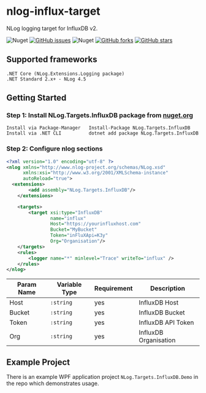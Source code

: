# nlog-influx-target
NLog logging target for InfluxDB v2.

![Nuget](https://img.shields.io/nuget/dt/NLog.Targets.InfluxDB)
[![GitHub issues](https://img.shields.io/github/issues/tomcheney/nlog-influx-target)](https://github.com/tomcheney/nlog-influx-target/issues)
![Nuget](https://img.shields.io/nuget/v/NLog.Targets.InfluxDB)
[![GitHub forks](https://img.shields.io/github/forks/tomcheney/nlog-influx-target)](https://github.com/hayrullahcansu/nlog-kafka-target/network)
[![GitHub stars](https://img.shields.io/github/stars/tomcheney/nlog-influx-target)](https://github.com/hayrullahcansu/nlog-kafka-target/stargazers)


## Supported frameworks 
```
.NET Core (NLog.Extensions.Logging package)
.NET Standard 2.x+ - NLog 4.5
```

## Getting Started
### Step 1: Install NLog.Targets.InfluxDB package from [nuget.org](https://www.nuget.org/packages/NLog.Targets.InfluxDB/)
```
Install via Package-Manager   Install-Package NLog.Targets.InfluxDB
Install via .NET CLI          dotnet add package NLog.Targets.InfluxDB
```
### Step 2: Configure nlog sections

```xml
<?xml version="1.0" encoding="utf-8" ?>
<nlog xmlns="http://www.nlog-project.org/schemas/NLog.xsd"
      xmlns:xsi="http://www.w3.org/2001/XMLSchema-instance"
      autoReload="true">
  <extensions>
		<add assembly="NLog.Targets.InfluxDB"/>
	</extensions>

	<targets>
		<target xsi:type="InfluxDB"
				name="influx"
				Host="https://yourinfluxhost.com"
				Bucket="MyBucket"
				Token="inFluXApi=K3y"
				Org="Organisation"/>
	</targets>
	<rules>
		<logger name="*" minlevel="Trace" writeTo="influx" />
	</rules>
</nlog>
```
| Param Name | Variable Type | Requirement | Description                         |
|------------|---------------|-------------|-------------------------------------|
| Host       | `:string`     |    yes   | InfluxDB Host                       |
| Bucket      | `:string`     |    yes   | InfluxDB Bucket         |
| Token     | `:string`     |      yes     | InfluxDB API Token |
| Org    | `:string`     |    yes   | InfluxDB Organisation  |



## Example Project
There is an example WPF application project `NLog.Targets.InfluxDB.Demo` in the repo which demonstrates usage.
